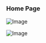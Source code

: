 ### Home Page ###

![Image](https://github.com/user-attachments/assets/516cb3e0-0e69-47f9-84c8-3ef72ef7eb60)

![Image](https://github.com/user-attachments/assets/5183f13d-3c6a-4244-84b7-629706c28132)

